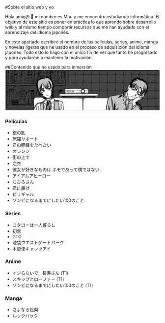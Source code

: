 #Sobre el sitio web y yo

Hola amig@ 🤖 mi nombre es Mau y me encuentro estudiando informática. El objetivo de este sitio es poner en práctica lo que aprendo sobre desarrollo web y al mismo tiempo compartir recursos que me han ayudado con el aprendizaje del idioma japonés.

En este apartado escribiré el nombre de las películas, series, anime, manga y novelas ligeras que he usado en el proceso de adquisición del idioma japonés. Todo esto lo hago con el único fin de ver que tanto he progresado y para ayudarme a mantener la motivación.

##Contenido que he usado para inmersión
![Eri](assets/img/eri2.png)

### Películas
* 銀の匙
* 旅猫リポート
* 君の膵臓をたべたい
* オレンジ
* 街の上で
* 恋空
* 彼女が好きなものは ホモであって僕ではない
* アイアムアヒーロー
* ちひろさん
* 君に届け
* ビリギャル
* ゾンビになるまでにしたい100のこと
### Series
* コタローは一人暮らし
* 初恋
* GTO
* 池袋ウエストゲートパーク
* 木更津キャッツアイ
### Anime
* イジらないで、長瀞さん (T1)
* スキップとローファー (T1)
* ゾンビになるまでにしたい100のこと (T1)
### Manga
* さよなら絵梨
* ルックバック